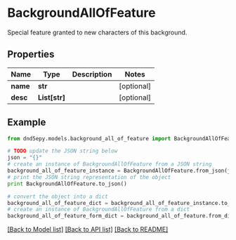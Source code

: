# BackgroundAllOfFeature

Special feature granted to new characters of this background.

## Properties
Name | Type | Description | Notes
------------ | ------------- | ------------- | -------------
**name** | **str** |  | [optional] 
**desc** | **List[str]** |  | [optional] 

## Example

```python
from dnd5epy.models.background_all_of_feature import BackgroundAllOfFeature

# TODO update the JSON string below
json = "{}"
# create an instance of BackgroundAllOfFeature from a JSON string
background_all_of_feature_instance = BackgroundAllOfFeature.from_json(json)
# print the JSON string representation of the object
print BackgroundAllOfFeature.to_json()

# convert the object into a dict
background_all_of_feature_dict = background_all_of_feature_instance.to_dict()
# create an instance of BackgroundAllOfFeature from a dict
background_all_of_feature_form_dict = background_all_of_feature.from_dict(background_all_of_feature_dict)
```
[[Back to Model list]](../README.md#documentation-for-models) [[Back to API list]](../README.md#documentation-for-api-endpoints) [[Back to README]](../README.md)


